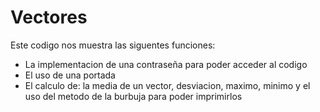 <h1>Vectores</h1>
<p>Este codigo nos muestra las siguentes funciones: </p>
<ul>
  <li>La implementacion de una contraseña para poder acceder al codigo</li>
  <li>El uso de una portada</li>
  <li>El calculo de: la media de un vector, desviacion, maximo, minimo y el uso del metodo de la burbuja para poder imprimirlos</li>
</ul>

